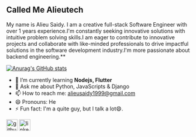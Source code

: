 ## Called Me Alieutech


My name is Alieu Saidy. I am a creative full-stack Software Engineer with over 1 years experience.I'm constantly seeking innovative solutions with intuitive problem solving skills.I am eager to contribute to innovative projects and collaborate with like-minded professionals to drive impactful solutions in the software development industry.I'm more passionate about backend engineering.**

  



[![Anurag's GitHub stats](https://github-readme-stats.vercel.app/api?username=alieutech)](https://github.com/anuraghazra/github-readme-stats)

- 🌱 I’m currently learning **Nodejs, Flutter**
- 💬 Ask me about Python, JavaScripts & Django
- 📫 How to reach me: alieusaidy1999@gmail.com
- 😄 Pronouns: He
- ⚡ Fun fact: I'm a quite guy, but I talk a lot😄.

[<img src='https://cdn.jsdelivr.net/npm/simple-icons@3.0.1/icons/github.svg' alt='github' height='30'>](https://github.com/alieutech)  [<img src='https://cdn.jsdelivr.net/npm/simple-icons@3.0.1/icons/linkedin.svg' alt='linkedin' height='30'>](https://www.linkedin.com/in/https://www.linkedin.com/in/alieu-saidy-b1833a27b/)

